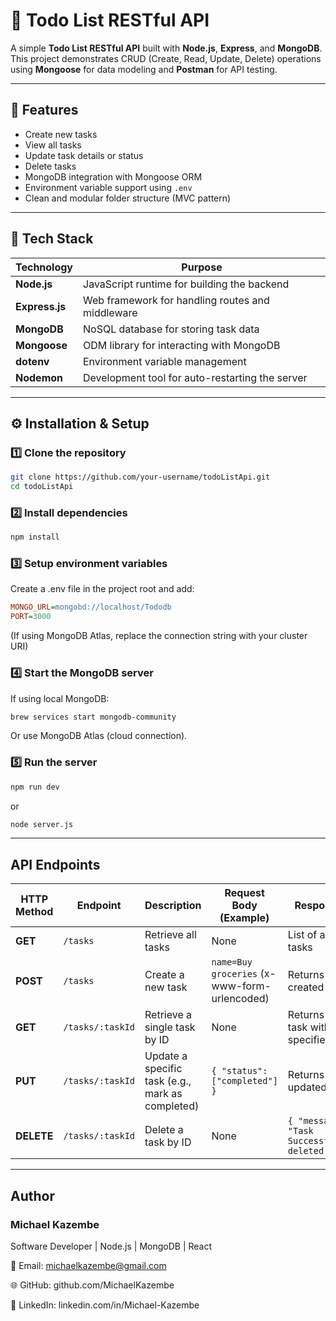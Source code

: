 # 📝 Todo List RESTful API

A simple **Todo List RESTful API** built with **Node.js**, **Express**, and **MongoDB**.  
This project demonstrates CRUD (Create, Read, Update, Delete) operations using **Mongoose** for data modeling and **Postman** for API testing.

---

## 🚀 Features

- Create new tasks  
- View all tasks  
- Update task details or status  
- Delete tasks  
- MongoDB integration with Mongoose ORM  
- Environment variable support using `.env`  
- Clean and modular folder structure (MVC pattern)

---

## 🧠 Tech Stack

| Technology | Purpose |
|-------------|----------|
| **Node.js** | JavaScript runtime for building the backend |
| **Express.js** | Web framework for handling routes and middleware |
| **MongoDB** | NoSQL database for storing task data |
| **Mongoose** | ODM library for interacting with MongoDB |
| **dotenv** | Environment variable management |
| **Nodemon** | Development tool for auto-restarting the server |

---

## ⚙️ Installation & Setup

### 1️⃣ Clone the repository
```bash
git clone https://github.com/your-username/todoListApi.git
cd todoListApi
```

### 2️⃣ Install dependencies
```bash
npm install
```
### 3️⃣ Setup environment variables
Create a .env file in the project root and add:

```ini
MONGO_URL=mongobd://localhost/Tododb
PORT=3000
```
(If using MongoDB Atlas, replace the connection string with your cluster URI)

### 4️⃣ Start the MongoDB server

If using local MongoDB:
```bash
brew services start mongodb-community
```
Or use MongoDB Atlas (cloud connection).

### 5️⃣ Run the server
```bash
npm run dev
```
or
```bash
node server.js
```
---

## API Endpoints

| HTTP Method | Endpoint         | Description                                      | Request Body (Example)                       | Response                                      |
| ----------- | ---------------- | ------------------------------------------------ | -------------------------------------------- | --------------------------------------------- |
| **GET**     | `/tasks`         | Retrieve all tasks                               | None                                         | List of all tasks                             |
| **POST**    | `/tasks`         | Create a new task                                | `name=Buy groceries` (x-www-form-urlencoded) | Returns the created task                      |
| **GET**     | `/tasks/:taskId` | Retrieve a single task by ID                     | None                                         | Returns the task with the specified ID        |
| **PUT**     | `/tasks/:taskId` | Update a specific task (e.g., mark as completed) | `{ "status": ["completed"] }`                | Returns the updated task                      |
| **DELETE**  | `/tasks/:taskId` | Delete a task by ID                              | None                                         | `{ "message": "Task Successfully deleted!" }` |

---
## Author

### Michael Kazembe

Software Developer | Node.js | MongoDB | React

📧 Email: michaelkazembe@gmail.com

🌐 GitHub: github.com/MichaelKazembe

💼 LinkedIn: linkedin.com/in/Michael-Kazembe